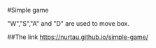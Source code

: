 #Simple game

"W","S","A" and "D" are used to move box.

##The link
https://nurtau.github.io/simple-game/
